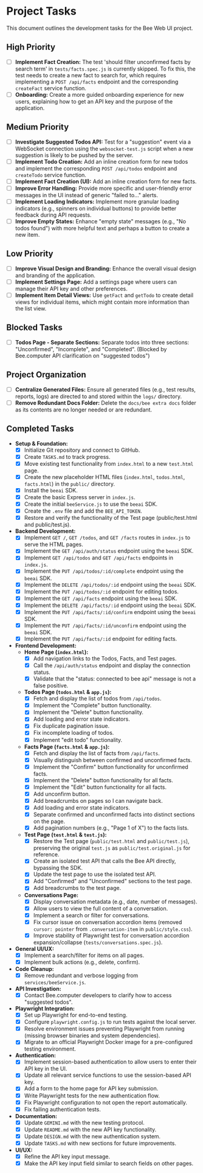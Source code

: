 # Project Tasks

This document outlines the development tasks for the Bee Web UI project.

## High Priority
- [ ] **Implement Fact Creation:** The test 'should filter unconfirmed facts by search term' in `tests/facts.spec.js` is currently skipped. To fix this, the test needs to create a new fact to search for, which requires implementing a `POST /api/facts` endpoint and the corresponding `createFact` service function.
- [ ] **Onboarding:** Create a more guided onboarding experience for new users, explaining how to get an API key and the purpose of the application.

## Medium Priority
- [ ] **Investigate Suggested Todos API:** Test for a "suggestion" event via a WebSocket connection using the `websocket-test.js` script when a new suggestion is likely to be pushed by the server.
- [ ] **Implement Todo Creation:** Add an inline creation form for new todos and implement the corresponding `POST /api/todos` endpoint and `createTodo` service function.
- [ ] **Implement Fact Creation (UI):** Add an inline creation form for new facts.
- [ ] **Improve Error Handling:** Provide more specific and user-friendly error messages in the UI instead of generic "failed to..." alerts.
- [ ] **Implement Loading Indicators:** Implement more granular loading indicators (e.g., spinners on individual buttons) to provide better feedback during API requests.
- [ ] **Improve Empty States:** Enhance "empty state" messages (e.g., "No todos found") with more helpful text and perhaps a button to create a new item.

## Low Priority
- [ ] **Improve Visual Design and Branding:** Enhance the overall visual design and branding of the application.
- [ ] **Implement Settings Page:** Add a settings page where users can manage their API key and other preferences.
- [ ] **Implement Item Detail Views:** Use `getFact` and `getTodo` to create detail views for individual items, which might contain more information than the list view.

## Blocked Tasks
- [ ] **Todos Page - Separate Sections:** Separate todos into three sections: "Unconfirmed", "Incomplete", and "Completed". (Blocked by Bee.computer API clarification on "suggested todos")

## Project Organization
- [ ] **Centralize Generated Files:** Ensure all generated files (e.g., test results, reports, logs) are directed to and stored within the `logs/` directory.
- [ ] **Remove Redundant Docs Folder:** Delete the `docs/bee extra docs` folder as its contents are no longer needed or are redundant.

## Completed Tasks

-   **Setup & Foundation:**
    -   [x] Initialize Git repository and connect to GitHub.
    -   [x] Create `TASKS.md` to track progress.
    -   [x] Move existing test functionality from `index.html` to a new `test.html` page.
    -   [x] Create the new placeholder HTML files (`index.html`, `todos.html`, `facts.html`) in the `public/` directory.
    -   [x] Install the `beeai` SDK.
    -   [x] Create the basic Express server in `index.js`.
    -   [x] Create the initial `beeService.js` to use the `beeai` SDK.
    -   [x] Create the `.env` file and add the `BEE_API_TOKEN`.
    -   [x] Restore and verify the functionality of the Test page (public/test.html and public/test.js).
-   **Backend Development:**
    -   [x] Implement `GET /`, `GET /todos`, and `GET /facts` routes in `index.js` to serve the HTML pages.
    -   [x] Implement the `GET /api/auth/status` endpoint using the `beeai` SDK.
    -   [x] Implement `GET /api/todos` and `GET /api/facts` endpoints in `index.js`.
    -   [x] Implement the `PUT /api/todos/:id/complete` endpoint using the `beeai` SDK.
    -   [x] Implement the `DELETE /api/todos/:id` endpoint using the `beeai` SDK.
    -   [x] Implement the `PUT /api/todos/:id` endpoint for editing todos.
    -   [x] Implement the `GET /api/facts` endpoint using the `beeai` SDK.
    -   [x] Implement the `DELETE /api/facts/:id` endpoint using the `beeai` SDK.
    -   [x] Implement the `PUT /api/facts/:id/confirm` endpoint using the `beeai` SDK.
    -   [x] Implement the `PUT /api/facts/:id/unconfirm` endpoint using the `beeai` SDK.
    -   [x] Implement the `PUT /api/facts/:id` endpoint for editing facts.
-   **Frontend Development:**
    -   **Home Page (`index.html`):**
        -   [x] Add navigation links to the Todos, Facts, and Test pages.
        -   [x] Call the `/api/auth/status` endpoint and display the connection status.
        -   [x] Validate that the "status: connected to bee api" message is not a false positive.
    -   **Todos Page (`todos.html` & `app.js`):**
        -   [x] Fetch and display the list of todos from `/api/todos`.
        -   [x] Implement the "Complete" button functionality.
        -   [x] Implement the "Delete" button functionality.
        -   [x] Add loading and error state indicators.
        -   [x] Fix duplicate pagination issue.
        -   [x] Fix incomplete loading of todos.
        -   [x] Implement "edit todo" functionality.
    -   **Facts Page (`facts.html` & `app.js`):**
        -   [x] Fetch and display the list of facts from `/api/facts`.
        -   [x] Visually distinguish between confirmed and unconfirmed facts.
        -   [x] Implement the "Confirm" button functionality for unconfirmed facts.
        -   [x] Implement the "Delete" button functionality for all facts.
        -   [x] Implement the "Edit" button functionality for all facts.
        -   [x] Add unconfirm button.
        -   [x] Add breadcrumbs on pages so I can navigate back.
        -   [x] Add loading and error state indicators.
        -   [x] Separate confirmed and unconfirmed facts into distinct sections on the page.
        -   [x] Add pagination numbers (e.g., "Page 1 of X") to the facts lists.
    -   **Test Page (`test.html` & `test.js`):**
        -   [x] Restore the Test page (`public/test.html` and `public/test.js`), preserving the original `test.js` as `public/test.original.js` for reference.
        -   [x] Create an isolated test API that calls the Bee API directly, bypassing the SDK.
        -   [x] Update the test page to use the isolated test API.
        -   [x] Add "Confirmed" and "Unconfirmed" sections to the test page.
        -   [x] Add breadcrumbs to the test page.
    -   **Conversations Page:**
        -   [x] Display conversation metadata (e.g., date, number of messages).
        -   [x] Allow users to view the full content of a conversation.
        -   [x] Implement a search or filter for conversations.
        -   [x] Fix cursor issue on conversation accordion items (removed `cursor: pointer` from `.conversation-item` in `public/style.css`).
        -   [x] Improve stability of Playwright test for conversation accordion expansion/collapse (`tests/conversations.spec.js`).
-   **General UI/UX:**
    -   [x] Implement a search/filter for items on all pages.
    -   [x] Implement bulk actions (e.g., delete, confirm).
-   **Code Cleanup:**
    -   [x] Remove redundant and verbose logging from `services/beeService.js`.
-   **API Investigation:**
    -   [x] Contact Bee.computer developers to clarify how to access "suggested todos".
-   **Playwright Integration:**
    -   [x] Set up Playwright for end-to-end testing.
    -   [x] Configure `playwright.config.js` to run tests against the local server.
    -   [x] Resolve environment issues preventing Playwright from running (missing browser binaries and system dependencies).
    -   [x] Migrate to an official Playwright Docker image for a pre-configured testing environment.
-   **Authentication:**
    -   [x] Implement session-based authentication to allow users to enter their API key in the UI.
    -   [x] Update all relevant service functions to use the session-based API key.
    -   [x] Add a form to the home page for API key submission.
    -   [x] Write Playwright tests for the new authentication flow.
    -   [x] Fix Playwright configuration to not open the report automatically.
    -   [x] Fix failing authentication tests.
-   **Documentation:**
    -   [x] Update `GEMINI.md` with the new testing protocol.
    -   [x] Update `README.md` with the new API key functionality.
    -   [x] Update `DESIGN.md` with the new authentication system.
    -   [x] Update `TASKS.md` with new sections for future improvements.
-   **UI/UX:**
    -   [x] Refine the API key input message.
    -   [x] Make the API key input field similar to search fields on other pages.